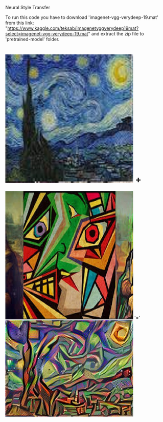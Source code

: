 Neural Style Transfer

To run this code you have to download 'imagenet-vgg-verydeep-19.mat' from this link: "https://www.kaggle.com/teksab/imagenetvggverydeep19mat?select=imagenet-vgg-verydeep-19.mat"
and extract the zip file to 'pretrained-model' folder.
  
  
![alt text](https://github.com/sachin327/Neural-Style-Transfer/blob/master/d4.jpg)
+
=
![alt text](https://github.com/sachin327/Neural-Style-Transfer/blob/master/d6.jpg)
'=' 
![alt text](https://github.com/sachin327/Neural-Style-Transfer/blob/master/generated_image.jpg)


